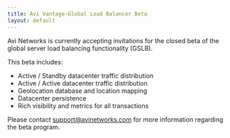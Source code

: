 ```yaml
---
title: Avi Vantage-Global Load Balancer Beta
layout: default
---
```

Avi Networks is currently accepting invitations for the closed beta of the global server load balancing functionality (GSLB).

This beta includes:

* Active / Standby datacenter traffic distribution
* Active / Active datacenter traffic distribution
* Geolocation database and location mapping
* Datacenter persistence
* Rich visibility and metrics for all transactions

Please contact support@avinetworks.com for more information regarding the beta program.